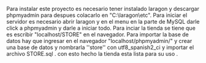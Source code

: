 Para instalar este proyecto es necesario tener instalado laragon y descargar phpmyadmin para despues colacarlo en "C:\laragon\etc".
Para iniciar el servidor es necesario abrir laragon y en el menu en la parte de MySQL darle click a phpmyadmin y darle a iniciar todo.
Para inciar la tienda se tiene que es escribir "localhost/STORE" en el navegador.
Para importar la base de datos hay que ingresar en el navegador "localhost/phpmyadmin/" y crear una base de datos y nombrarla ''store'' con utf8_spanish2_ci y importar el archivo STORE.sql . con esto hecho la tienda esta lista para su uso .
